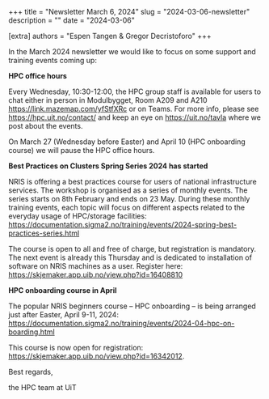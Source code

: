 +++
title = "Newsletter March 6, 2024"
slug = "2024-03-06-newsletter"
description = ""
date = "2024-03-06"

[extra] 
authors = "Espen Tangen & Gregor Decristoforo"
+++

In the March 2024 newsletter we would like to focus on some support and training events coming up:


**HPC office hours**

Every Wednesday, 10:30-12:00, the HPC group staff is available for users to chat either in person in Modulbygget, Room A209 and A210 <https://link.mazemap.com/yfStfXRc>
or on Teams. For more info, please see <https://hpc.uit.no/contact/> and keep an eye on <https://uit.no/tavla> where we post about the events.

On March 27 (Wednesday before Easter) and April 10 (HPC onboarding course) we will pause the HPC office hours.


**Best Practices on Clusters Spring Series 2024 has started**

NRIS is offering a best practices course for users of national infrastructure services.
The workshop is organised as a series of monthly events. The series starts on 8th February and ends on 23 May.
During these monthly training events, each topic will focus on different aspects related to the everyday usage of HPC/storage facilities:
<https://documentation.sigma2.no/training/events/2024-spring-best-practices-series.html>

The course is open to all and free of charge, but registration is mandatory.
The next event is already this Thursday and is dedicated to installation of software on NRIS machines as a user.
Register here: <https://skjemaker.app.uib.no/view.php?id=16408810>


**HPC onboarding course in April**

The popular NRIS beginners course – HPC onboarding – is being arranged just after Easter, April 9-11, 2024:
<https://documentation.sigma2.no/training/events/2024-04-hpc-on-boarding.html>

This course is now open for registration: <https://skjemaker.app.uib.no/view.php?id=16342012>.


Best regards,

the HPC team at UiT
